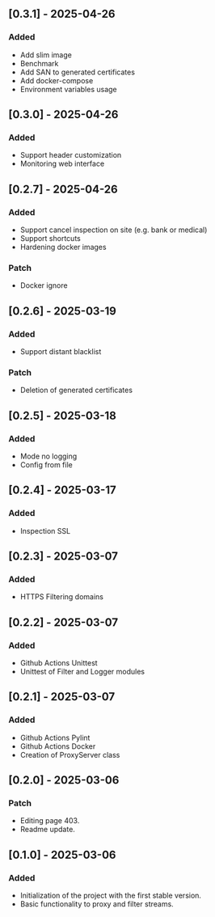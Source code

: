 ## [0.3.1] - 2025-04-26
### Added
- Add slim image
- Benchmark
- Add SAN to generated certificates
- Add docker-compose
- Environment variables usage

## [0.3.0] - 2025-04-26
### Added
- Support header customization
- Monitoring web interface

## [0.2.7] - 2025-04-26
### Added
- Support cancel inspection on site (e.g. bank or medical)
- Support shortcuts
- Hardening docker images
### Patch
- Docker ignore

## [0.2.6] - 2025-03-19
### Added
- Support distant blacklist
### Patch
- Deletion of generated certificates 

## [0.2.5] - 2025-03-18
### Added
- Mode no logging
- Config from file

## [0.2.4] - 2025-03-17
### Added
- Inspection SSL

## [0.2.3] - 2025-03-07
### Added
- HTTPS Filtering domains

## [0.2.2] - 2025-03-07
### Added
- Github Actions Unittest
- Unittest of Filter and Logger modules

## [0.2.1] - 2025-03-07
### Added
- Github Actions Pylint
- Github Actions Docker
- Creation of ProxyServer class

## [0.2.0] - 2025-03-06
### Patch
- Editing page 403.
- Readme update.

## [0.1.0] - 2025-03-06
### Added
- Initialization of the project with the first stable version.
- Basic functionality to proxy and filter streams.